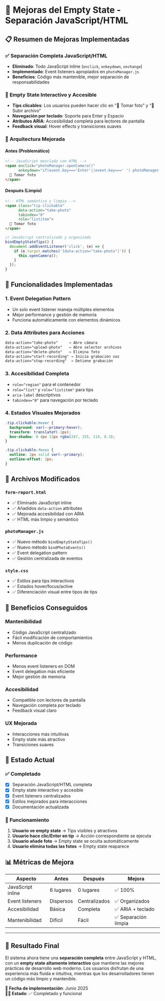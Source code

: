 # 🎯 Mejoras del Empty State - Separación JavaScript/HTML

## 📋 Resumen de Mejoras Implementadas

### ✅ **Separación Completa JavaScript/HTML**
- **Eliminado**: Todo JavaScript inline (`onclick`, `onkeydown`, `onchange`)
- **Implementado**: Event listeners apropiados en `photoManager.js`
- **Beneficios**: Código más mantenible, mejor separación de responsabilidades

### 🎨 **Empty State Interactivo y Accesible**
- **Tips clicables**: Los usuarios pueden hacer clic en "📸 Tomar foto" y "📁 Subir archivo"
- **Navegación por teclado**: Soporte para Enter y Espacio
- **Atributos ARIA**: Accesibilidad completa para lectores de pantalla
- **Feedback visual**: Hover effects y transiciones suaves

### 🔧 **Arquitectura Mejorada**

#### **Antes (Problemático)**
```html
<!-- JavaScript mezclado con HTML -->
<span onclick="photoManager.openCamera()" 
      onkeydown="if(event.key==='Enter'||event.key===' ') photoManager.openCamera()">
  📸 Tomar foto
</span>
```

#### **Después (Limpio)**
```html
<!-- HTML semántico y limpio -->
<span class="tip clickable" 
      data-action="take-photo" 
      tabindex="0" 
      role="listitem">
  📸 Tomar foto
</span>
```

```javascript
// JavaScript centralizado y organizado
bindEmptyStateTips() {
  document.addEventListener('click', (e) => {
    if (e.target.matches('[data-action="take-photo"]')) {
      this.openCamera();
    }
  });
}
```

## 🎯 **Funcionalidades Implementadas**

### 1. **Event Delegation Pattern**
- Un solo event listener maneja múltiples elementos
- Mejor performance y gestión de memoria
- Funciona automáticamente con elementos dinámicos

### 2. **Data Attributes para Acciones**
```html
data-action="take-photo"     → Abre cámara
data-action="upload-photo"   → Abre selector archivos
data-action="delete-photo"   → Elimina foto
data-action="start-recording" → Inicia grabación voz
data-action="stop-recording"  → Detiene grabación
```

### 3. **Accesibilidad Completa**
- `role="region"` para el contenedor
- `role="list"` y `role="listitem"` para tips
- `aria-label` descriptivos
- `tabindex="0"` para navegación por teclado

### 4. **Estados Visuales Mejorados**
```css
.tip.clickable:hover {
  background: var(--primary-hover);
  transform: translateY(-1px);
  box-shadow: 0 4px 12px rgba(247, 155, 114, 0.3);
}

.tip.clickable:focus {
  outline: 2px solid var(--primary);
  outline-offset: 2px;
}
```

## 📁 **Archivos Modificados**

### `form-report.html`
- ✅ Eliminado JavaScript inline
- ✅ Añadidos `data-action` attributes
- ✅ Mejorada accesibilidad con ARIA
- ✅ HTML más limpio y semántico

### `photoManager.js`
- ✅ Nuevo método `bindEmptyStateTips()`
- ✅ Nuevo método `bindPhotoEvents()`
- ✅ Event delegation pattern
- ✅ Gestión centralizada de eventos

### `style.css`
- ✅ Estilos para tips interactivos
- ✅ Estados hover/focus/active
- ✅ Diferenciación visual entre tipos de tips

## 🚀 **Beneficios Conseguidos**

### **Mantenibilidad**
- Código JavaScript centralizado
- Fácil modificación de comportamientos
- Menos duplicación de código

### **Performance**
- Menos event listeners en DOM
- Event delegation más eficiente
- Mejor gestión de memoria

### **Accesibilidad**
- Compatible con lectores de pantalla
- Navegación completa por teclado
- Feedback visual claro

### **UX Mejorada**
- Interacciones más intuitivas
- Empty state más atractivo
- Transiciones suaves

## 🎯 **Estado Actual**

### ✅ **Completado**
- [x] Separación JavaScript/HTML completa
- [x] Empty state interactivo y accesible
- [x] Event listeners centralizados
- [x] Estilos mejorados para interacciones
- [x] Documentación actualizada

### 🔄 **Funcionamiento**
1. **Usuario ve empty state** → Tips visibles y atractivos
2. **Usuario hace clic/Enter en tip** → Acción correspondiente se ejecuta
3. **Usuario añade foto** → Empty state se oculta automáticamente
4. **Usuario elimina todas las fotos** → Empty state reaparece

## 📊 **Métricas de Mejora**

| Aspecto | Antes | Después | Mejora |
|---------|-------|---------|---------|
| JavaScript inline | 6 lugares | 0 lugares | ✅ 100% |
| Event listeners | Dispersos | Centralizados | ✅ Organizados |
| Accesibilidad | Básica | Completa | ✅ ARIA + teclado |
| Mantenibilidad | Difícil | Fácil | ✅ Separación limpia |

---

## 🎉 **Resultado Final**

El sistema ahora tiene una **separación completa** entre JavaScript y HTML, con un **empty state altamente interactivo** que mantiene las mejores prácticas de desarrollo web moderno. Los usuarios disfrutan de una experiencia más fluida e intuitiva, mientras que los desarrolladores tienen un código más limpio y mantenible.

**📅 Fecha de implementación**: Junio 2025  
**👨‍💻 Estado**: ✅ Completado y funcional
